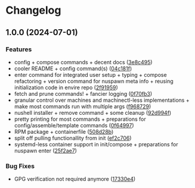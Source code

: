 # Changelog

## 1.0.0 (2024-07-01)


### Features

* config + compose commands + decent docs ([3e8c495](https://github.com/tulilirockz/nuspawn/commit/3e8c4956fc098e1c87d73232922208399ae08a34))
* cooler README + config command(s) ([04c181f](https://github.com/tulilirockz/nuspawn/commit/04c181f866cd7edc07511df7d77c79ca7538ccfa))
* enter command for integrated user setup + typing + compose refactoring + version command for nuspawn meta info + reusing initialization code in envire repo ([2f91959](https://github.com/tulilirockz/nuspawn/commit/2f919599d97298641b6e3ceec5e7a1d58dbc97af))
* fetch and prune commands! + fancier logging ([0f70fb3](https://github.com/tulilirockz/nuspawn/commit/0f70fb38ecfcfdb89baa906fefebc2b6d368991f))
* granular control over machines and machinectl-less implementations + make most commands run with multiple args ([f968729](https://github.com/tulilirockz/nuspawn/commit/f968729f7a0afe49139e12affb3f226afbaaea92))
* nushell installer + remove command + some cleanup ([92d994f](https://github.com/tulilirockz/nuspawn/commit/92d994f05fdc11eca3365cb18142a71f5eeb2b31))
* pretty printing for most commands + preparations for config/assemble/template commands ([0f64997](https://github.com/tulilirockz/nuspawn/commit/0f6499718476b37904fb44a0117a43ee9f7d333d))
* RPM package + containerfile  ([508d28b](https://github.com/tulilirockz/nuspawn/commit/508d28bfc5a90fbcd2a45a2ba0884e96198f5638))
* split off pulling functionallity from init  ([ef2c706](https://github.com/tulilirockz/nuspawn/commit/ef2c706618fd9f8249604cf425fc0238998d2ccc))
* systemd-less container support in init/compose + preparations for nuspawn enter ([25f2ae7](https://github.com/tulilirockz/nuspawn/commit/25f2ae78b1bcd1e60efd4e599b0a11bdbb68557d))


### Bug Fixes

* GPG verification not required anymore ([17330e4](https://github.com/tulilirockz/nuspawn/commit/17330e4db11e7c5981a99b2c4a3850587f38ae64))
